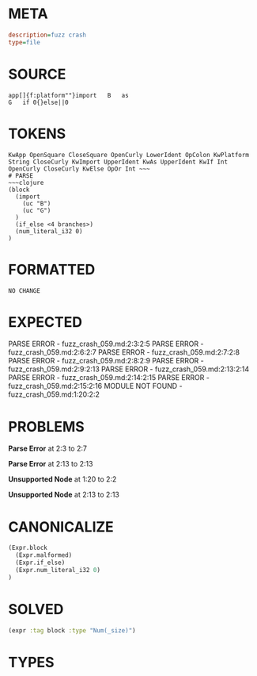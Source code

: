 # META
~~~ini
description=fuzz crash
type=file
~~~
# SOURCE
~~~roc
app[]{f:platform""}import	B	as
G	if 0{}else||0
~~~
# TOKENS
~~~text
KwApp OpenSquare CloseSquare OpenCurly LowerIdent OpColon KwPlatform String CloseCurly KwImport UpperIdent KwAs UpperIdent KwIf Int OpenCurly CloseCurly KwElse OpOr Int ~~~
# PARSE
~~~clojure
(block
  (import
    (uc "B")
    (uc "G")
  )
  (if_else <4 branches>)
  (num_literal_i32 0)
)
~~~
# FORMATTED
~~~roc
NO CHANGE
~~~
# EXPECTED
PARSE ERROR - fuzz_crash_059.md:2:3:2:5
PARSE ERROR - fuzz_crash_059.md:2:6:2:7
PARSE ERROR - fuzz_crash_059.md:2:7:2:8
PARSE ERROR - fuzz_crash_059.md:2:8:2:9
PARSE ERROR - fuzz_crash_059.md:2:9:2:13
PARSE ERROR - fuzz_crash_059.md:2:13:2:14
PARSE ERROR - fuzz_crash_059.md:2:14:2:15
PARSE ERROR - fuzz_crash_059.md:2:15:2:16
MODULE NOT FOUND - fuzz_crash_059.md:1:20:2:2
# PROBLEMS
**Parse Error**
at 2:3 to 2:7

**Parse Error**
at 2:13 to 2:13

**Unsupported Node**
at 1:20 to 2:2

**Unsupported Node**
at 2:13 to 2:13

# CANONICALIZE
~~~clojure
(Expr.block
  (Expr.malformed)
  (Expr.if_else)
  (Expr.num_literal_i32 0)
)
~~~
# SOLVED
~~~clojure
(expr :tag block :type "Num(_size)")
~~~
# TYPES
~~~roc
~~~
